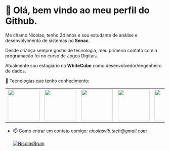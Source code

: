 # 👋 Olá, bem vindo ao meu perfil do Github.
<p>Me chamo Nicolas, tenho 24 anos e sou estudante de análise e desenvolvimento de sistemas no <strong>Senac</strong>.</p>
<p>Desde criança sempre gostei de tecnologia, meu primeiro contato com a programação foi no curso de Jogos Digitais.</p>
<p>Atualmente sou estagiário na <strong>WhiteCube</strong> como desenvolvedor/engenheiro de dados.</p>

🌱 Tecnologias que tenho conhecimento:
<table>
  <tr>
    <td><img src="https://cdn.jsdelivr.net/gh/devicons/devicon@latest/icons/php/php-original.svg" width=100 height=100></td>
    <td><img src="https://cdn.jsdelivr.net/gh/devicons/devicon@latest/icons/csharp/csharp-original.svg" width=100 height=100></td>
    <td><img src="https://cdn.jsdelivr.net/gh/devicons/devicon@latest/icons/java/java-original.svg" width=100 height=100></td>
    <td><img src="https://cdn.jsdelivr.net/gh/devicons/devicon@latest/icons/html5/html5-original.svg" width=100 height=100></td>
    <td><img src="https://cdn.jsdelivr.net/gh/devicons/devicon@latest/icons/css3/css3-original.svg" width=100 height=100></td>
    <td><img src="https://cdn.jsdelivr.net/gh/devicons/devicon@latest/icons/mysql/mysql-original.svg" width=100 height=100></td>
    <td><img src="https://cdn.jsdelivr.net/gh/devicons/devicon@latest/icons/postgresql/postgresql-original.svg" width=100 height=100></td>
    <td><img src="https://cdn.jsdelivr.net/gh/devicons/devicon@latest/icons/spring/spring-original-wordmark.svg" width=100 height=100></td>
    <td><img src="https://cdn.jsdelivr.net/gh/devicons/devicon@latest/icons/codeigniter/codeigniter-plain.svg" width=100 height=100/></td>
  </tr>
</table>

- 📫 Como entrar em contato comigo: <i>nicolasvlb.tech@gmail.com</i><br><br>
[![NicolasBrum](https://github-readme-stats.vercel.app/api/top-langs/?username=NicolasBrum&hide=html&layout=compact&theme=default)](https://github.com/anuraghazra/github-readme-stats)
